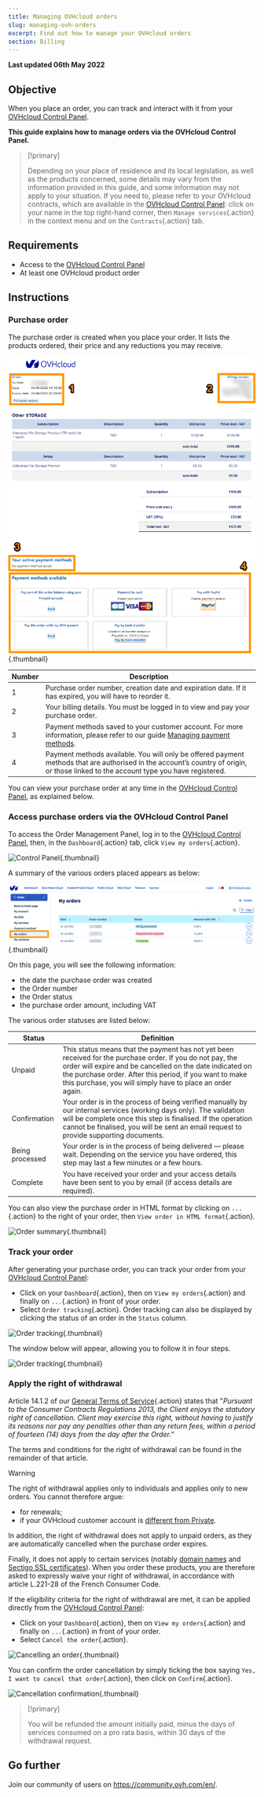 ```yaml
---
title: Managing OVHcloud orders
slug: managing-ovh-orders
excerpt: Find out how to manage your OVHcloud orders
section: Billing
---
```


**Last updated 06th May 2022**

## Objective

When you place an order, you can track and interact with it from your [OVHcloud Control Panel](https://www.ovh.com/auth/?action=gotomanager&from=https://www.ovh.co.uk/&ovhSubsidiary=GB).

**This guide explains how to manage orders via the OVHcloud Control Panel.**

> [!primary]
>
> Depending on your place of residence and its local legislation, as well as the products concerned, some details may vary from the information provided in this guide, and some information may not apply to your situation. If you need to, please refer to your OVHcloud contracts, which are available in the [OVHcloud Control Panel](https://www.ovh.com/auth/?action=gotomanager&from=https://www.ovh.co.uk/&ovhSubsidiary=GB): click on your name in the top right-hand corner, then `Manage services`{.action} in the context menu and on the `Contracts`{.action} tab.
>

## Requirements

- Access to the [OVHcloud Control Panel](https://www.ovh.com/auth/?action=gotomanager&from=https://www.ovh.co.uk/&ovhSubsidiary=GB)
- At least one OVHcloud product order

## Instructions

### Purchase order

The purchase order is created when you place your order. It lists the products ordered, their price and any reductions you may receive.

![OVH purchase order](images/order01.png){.thumbnail}

|Number|Description|
|---|---|
|1|Purchase order number, creation date and expiration date. If it has expired, you will have to reorder it.|
|2|Your billing details. You must be logged in to view and pay your purchase order.|
|3|Payment methods saved to your customer account. For more information, please refer to our guide [Managing payment methods](https://docs.ovh.com/gb/en/billing/manage-payment-methods/).|
|4|Payment methods available. You will only be offered payment methods that are authorised in the account’s country of origin, or those linked to the account type you have registered.|

You can view your purchase order at any time in the [OVHcloud Control Panel](https://www.ovh.com/auth/?action=gotomanager&from=https://www.ovh.co.uk/&ovhSubsidiary=GB), as explained below.

### Access purchase orders via the OVHcloud Control Panel

To access the Order Management Panel, log in to the [OVHcloud Control Panel](https://www.ovh.com/auth/?action=gotomanager&from=https://www.ovh.co.uk/&ovhSubsidiary=GB), then, in the `Dashboard`{.action} tab, click `View my orders`{.action}.

![Control Panel](images/huborders.png){.thumbnail}

A summary of the various orders placed appears as below:

![Order summary](images/order03.png){.thumbnail}

On this page, you will see the following information:

- the date the purchase order was created
- the Order number
- the Order status
- the purchase order amount, including VAT

The various order statuses are listed below:

|Status|Definition|
|---|---|
|Unpaid|This status means that the payment has not yet been received for the purchase order. If you do not pay, the order will expire and be cancelled on the date indicated on the purchase order. After this period, if you want to make this purchase, you will simply have to place an order again.|
|Confirmation|Your order is in the process of being verified manually by our internal services (working days only). The validation will be complete once this step is finalised. If the operation cannot be finalised, you will be sent an email request to provide supporting documents.|
|Being processed|Your order is in the process of being delivered — please wait. Depending on the service you have ordered, this step may last a few minutes or a few hours.|
|Complete|You have received your order and your access details have been sent to you by email (if access details are required).|

You can also view the purchase order in HTML format by clicking on `...`{.action} to the right of your order, then `View order in HTML format`{.action}.

![Order summary](images/order04.png){.thumbnail}

### Track your order

After generating your purchase order, you can track your order from your [OVHcloud Control Panel](https://www.ovh.com/auth/?action=gotomanager&from=https://www.ovh.co.uk/&ovhSubsidiary=GB):

* Click on your `Dashboard`{.action}, then on `View my orders`{.action} and finally on `...`{.action} in front of your order.
* Select `Order tracking`{.action}. Order tracking can also be displayed by clicking the status of an order in the `Status` column.

![Order tracking](images/order05b.png){.thumbnail}

The window below will appear, allowing you to follow it in four steps.

![Order tracking](images/order06.png){.thumbnail}

### Apply the right of withdrawal

Article 14.1.2 of our [General Terms of Service](https://contract.eu.ovhapis.com/1.0/pdf/contrat_genServices-gb.pdf){.action} states that "*Pursuant to the Consumer Contracts Regulations 2013, the Client enjoys the statutory right of cancellation. Client may exercise this right, without having to justify its reasons nor pay any penalties other than any return fees, within a period of fourteen (14) days from the day after the Order.*"

The terms and conditions for the right of withdrawal can be found in the remainder of that article.

> [!warning]
>
> The right of withdrawal applies only to individuals and applies only to new orders. You cannot therefore argue:
>
> - for renewals;
> - if your OVHcloud customer account is [different from Private](https://docs.ovh.com/gb/en/customer/all-about-your-username/#changing-the-account-type).
>
> In addition, the right of withdrawal does not apply to unpaid orders, as they are automatically cancelled when the purchase order expires.
>
> Finally, it does not apply to certain services (notably [domain names](https://www.ovhcloud.com/en-gb/domains/) and [Sectigo SSL certificates](https://www.ovhcloud.com/en-gb/web-hosting/options/ssl/)). When you order these products, you are therefore asked to expressly waive your right of withdrawal, in accordance with article L.221-28 of the French Consumer Code.
>

If the eligibility criteria for the right of withdrawal are met, it can be applied directly from the [OVHcloud Control Panel](https://www.ovh.com/auth/?action=gotomanager&from=https://www.ovh.co.uk/&ovhSubsidiary=GB):

* Click on your `Dashboard`{.action}, then on `View my orders`{.action} and finally on `...`{.action} in front of your order.
* Select `Cancel the order`{.action}.

![Cancelling an order](images/cancelorder1.png){.thumbnail}

You can confirm the order cancellation by simply ticking the box saying `Yes, I want to cancel that order`{.action}, then click on `Confirm`{.action}.

![Cancellation confirmation](images/cancelorder2.png){.thumbnail}

> [!primary]
>
> You will be refunded the amount initially paid, minus the days of services consumed on a pro rata basis, within 30 days of the withdrawal request.
>

## Go further

Join our community of users on <https://community.ovh.com/en/>.
